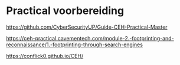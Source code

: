 # Practical voorbereiding
https://github.com/CyberSecurityUP/Guide-CEH-Practical-Master

https://ceh-practical.cavementech.com/module-2.-footprinting-and-reconnaissance/1.-footprinting-through-search-engines

https://conflick0.github.io/CEH/

